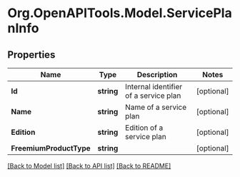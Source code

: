 
# Org.OpenAPITools.Model.ServicePlanInfo

## Properties

Name | Type | Description | Notes
------------ | ------------- | ------------- | -------------
**Id** | **string** | Internal identifier of a service plan | [optional] 
**Name** | **string** | Name of a service plan | [optional] 
**Edition** | **string** | Edition of a service plan | [optional] 
**FreemiumProductType** | **string** |  | [optional] 

[[Back to Model list]](../README.md#documentation-for-models)
[[Back to API list]](../README.md#documentation-for-api-endpoints)
[[Back to README]](../README.md)

